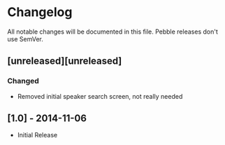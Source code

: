 Changelog
=========

All notable changes will be documented in this file. Pebble releases don't use SemVer.

## [unreleased][unreleased]

### Changed
- Removed initial speaker search screen, not really needed

## [1.0] - 2014-11-06
- Initial Release